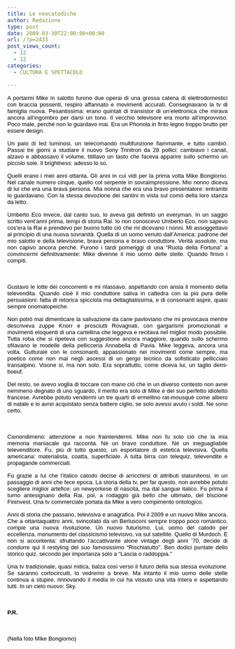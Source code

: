 ```yaml
---
title: Le neocatodiche
author: Redazione
type: post
date: 2009-03-30T22:00:00+00:00
url: /?p=2433
post_views_count:
  - 12
  - 12
categories:
  - CULTURA E SPETTACOLO

---
```

<p style="text&#45;align: justify">
  <font color="#000000"><font face="Tahoma, sans&#45;serif"><font size="2">A portarmi Mike in salotto furono due operai di una grossa catena di elettrodomestici con braccia possenti, respiro affannato e movimenti accurati. Consegnavano la tv di famiglia nuova. Pesantissima: erano quintali di transistor di un&rsquo;elettronica che mirava ancora all&rsquo;ingombro per darsi un tono. Il vecchio televisore era morto all&rsquo;improvviso. Poco male, perch&eacute; non lo guardavo mai. Era un Phonola in finto legno troppo brutto per essere design. </font></font></font>
</p>

<p align="justify" style="margin&#45;bottom: 0cm; widows: 2; orphans: 2">
  <font color="#000000"><font face="Tahoma, sans&#45;serif"><font size="2">Un paio di led luminosi, un telecomando multifunzione fiammante, e tutto cambi&ograve;. Passai tre giorni a studiare il nuovo Sony Trinitron da 28 pollici: cambiavo i canali, alzavo e abbassavo il volume, titillavo un tasto che faceva apparire sullo schermo un piccolo sole. Il brightness: adesso lo so. </font></font></font>
</p>

<p align="justify" style="margin&#45;bottom: 0cm; widows: 2; orphans: 2">
  <font color="#000000"><font face="Tahoma, sans&#45;serif"><font size="2">Quelli erano i miei anni ottanta. Gli anni in cui vidi per la prima volta Mike Bongiorno. Nel canale numero cinque, quello col serpente in sovraimpressione. Mio nonno diceva di lui che era una brava persona. Mia nonna che era una bravo presentatore: entrambi lo guardavano. Con la stessa devozione dei santini in vista sul com&ograve; della loro stanza da letto. </font></font></font>
</p>

<p align="justify" style="margin&#45;bottom: 0cm; widows: 2; orphans: 2">
  <font color="#000000"><font face="Tahoma, sans&#45;serif"><font size="2">Umberto Eco invece, dal canto suo, lo aveva gi&agrave; definito un everyman. In un saggio scritto vent&rsquo;anni prima, tempi di storia Rai. Io non conoscevo Umberto Eco, non sapevo cos&rsquo;era la Rai e prendevo per buono tutto ci&ograve; che mi dicevano i nonni. Mi assoggettavo al principio di una nuova sovranit&agrave;. Quella di un uomo venuto dall&rsquo;America: padrone del mio salotto e della televisione, brava persona e bravo conduttore. Verit&agrave; assolute, ma non capivo ancora perch&eacute;. Furono i tardi pomeriggi di una &ldquo;Ruota della Fortuna&rdquo; a convincermi definitivamente: Mike divenne il mio uomo delle stelle. Quando finivo i compiti. </font></font></font>
</p>

<p align="justify" style="margin&#45;bottom: 0cm; widows: 2; orphans: 2">
  &nbsp;
</p>

<p align="justify" style="margin&#45;bottom: 0cm; widows: 2; orphans: 2">
  <font color="#000000"><font face="Tahoma, sans&#45;serif"><font size="2">Gustavo le lotte dei concorrenti e mi rilassavo, aspettando con ansia il momento della televendita. Quando cio&egrave; il mio conduttore saliva in cattedra con la pi&ugrave; pura delle persuasioni: fatta di retorica spicciola ma dettagliatissima, e di consonanti aspre, quasi sempre onomatopeiche. </font></font></font>
</p>

<p align="justify" style="margin&#45;bottom: 0cm; widows: 2; orphans: 2">
  <font color="#000000"><font face="Tahoma, sans&#45;serif"><font size="2">Non potr&ograve; mai dimenticare la salivazione da cane pavloviano che mi provocava mentre descriveva zuppe Knorr e prosciutti Rovagnati, con gargarismi promozionali e movimenti eloquenti di una cartellina che leggeva e recitava nel miglior modo possibile. Tutta roba che si ripeteva con suggestione ancora maggiore, quando sullo schermo sfilavano le modelle della pellicceria Annabella di Pavia. Mike leggeva, ancora una volta. Gutturale con le consonanti, appassionato nei movimenti come sempre, ma poetico come non mai negli ascessi di un gergo tecnico da sofisticato pellicciaio transalpino. Visone si, ma non solo. Era soprattutto, come diceva lui, un taglio demi&#45;boeuf. </font></font></font>
</p>

<p align="justify" style="margin&#45;bottom: 0cm; widows: 2; orphans: 2">
  <font color="#000000"><font face="Tahoma, sans&#45;serif"><font size="2">Del resto, se avevo voglia di toccare con mano ci&ograve; che in un diverso contesto non avrei nemmeno degnato di uno sguardo, il merito era solo di Mike e del suo perfetto idioletto francese. Avrebbe potuto vendermi un tre quarti di ermellino rat&#45;mousqu&egrave; come albero di natale e lo avrei acquistato senza battere ciglio, se solo avessi avuto i soldi. Ne sono certo. </font></font></font>
</p>

<p align="justify" style="margin&#45;bottom: 0cm; widows: 2; orphans: 2">
  &nbsp;
</p>

<p align="justify" style="margin&#45;bottom: 0cm; widows: 2; orphans: 2">
  <font color="#000000"><font face="Tahoma, sans&#45;serif"><font size="2">Cionondimeno: attenzione a non fraintendermi. Mike non fu solo ci&ograve; che la mia memoria maniacale qui racconta. N&eacute; un bravo conduttore. N&eacute; un ineguagliabile televenditore. Fu, pi&ugrave; di tutto questo, un esportatore di estetica televisiva. Quella americana: materialista, coatta, superficiale. A tutta birra con telequiz, televendite e propagande commerciali. </font></font></font>
</p>

<p align="justify" style="margin&#45;bottom: 0cm; widows: 2; orphans: 2">
  <font color="#000000"><font face="Tahoma, sans&#45;serif"><font size="2">Fu grazie a lui che l&rsquo;italico catodo decise di arricchirsi di attributi statunitensi, in un passaggio di anni che fece epoca. La storia della tv, per far questo, non avrebbe potuto scegliere miglior artefice: un newyorkese di nascita, ma dal sangue italico. Fu prima il turno antesignano della Rai, poi, a rodaggio gi&agrave; bello che ultimato, del biscione Fininvest. Una tv commerciale portata da Mike a vero compimento ontologico. </font></font></font>
</p>

<p align="justify" style="margin&#45;bottom: 0cm; widows: 2; orphans: 2">
  <font color="#000000"><font face="Tahoma, sans&#45;serif"><font size="2">Anni di storia che passano, televisiva e anagrafica. Poi il 2009 e un nuovo Mike ancora. Che a ottantaquattro anni, svincolato da un Berlusconi sempre troppo poco romantico, compie una nuova rivoluzione. Un nuovo futurismo. Lui, uomo del catodo per eccellenza, monumento del classicismo televisivo, va sul satellite. Quello di Murdoch. E non si accontenta: sfruttando l&rsquo;accattivante alone vintage degli anni &rsquo;70, decide di condurre qui il restyling del suo famosissimo &ldquo;Rischiatutto&rdquo;. Ben dodici puntate dello storico quiz, secondo per importanza solo a &ldquo;Lascia o raddoppia.&rdquo; </font></font></font>
</p>

<p align="justify" style="margin&#45;bottom: 0cm; widows: 2; orphans: 2">
  <font color="#000000"><font face="Tahoma, sans&#45;serif"><font size="2">Una tv tradizionale, quasi mitica, balza cos&igrave; verso il futuro della sua stessa evoluzione. Se saranno cortocircuiti, lo vedremo a breve. Ma intanto il mio uomo delle stelle continua a stupire, rinnovando il media in cui ha vissuto una vita intera e aspettando tutti. In un cielo nuovo: Sky.</font></font></font>
</p>

<p align="justify" style="margin&#45;bottom: 0cm; widows: 2; orphans: 2">
  &nbsp;
</p>

<p align="justify" style="margin&#45;bottom: 0cm; widows: 2; orphans: 2">
  <font color="#000000"><font face="Tahoma, sans&#45;serif"><font size="2"><strong>P.R.</strong></font></font></font>
</p>

<p align="justify" style="margin&#45;bottom: 0cm; widows: 2; orphans: 2">
  &nbsp;
</p>

<p align="justify" style="margin&#45;bottom: 0cm; widows: 2; orphans: 2">
  <font color="#000000"><font face="Tahoma, sans&#45;serif"><font size="2">(Nella foto Mike Bongiorno)</font></font></font>
</p>